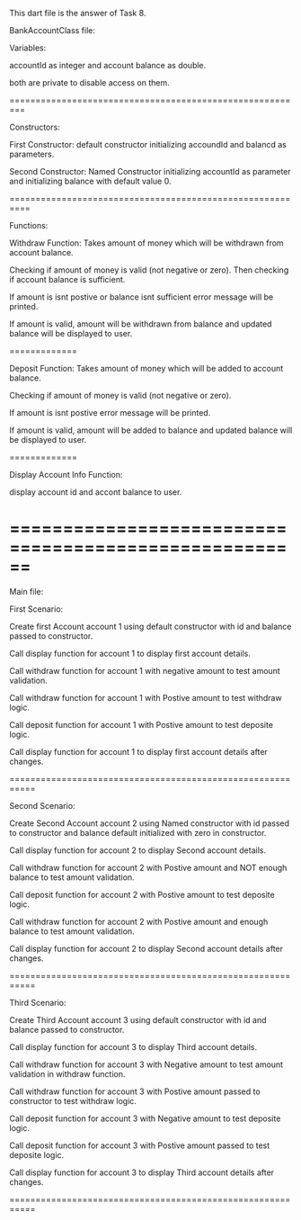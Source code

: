 This dart file is the answer of Task 8.

BankAccountClass file:

Variables:

accountId as integer and account balance as double.

both are private to disable access on them.

=========================================================

Constructors:

First Constructor: default constructor initializing accoundId and balancd as parameters.

Second Constructor: Named Constructor initializing accountId as parameter and initializing balance with default value 0.

==========================================================

Functions:

Withdraw Function:
Takes amount of money which will be withdrawn from account balance.

Checking if amount of money is valid (not negative or zero).
Then checking if account balance is sufficient.

If amount is isnt postive or balance isnt sufficient error message will be printed.

If amount is valid, amount will be withdrawn from balance and updated balance will be displayed to user.

=============

Deposit Function:
Takes amount of money which will be added to account balance.

Checking if amount of money is valid (not negative or zero).

If amount is isnt postive error message will be printed.

If amount is valid, amount will be added to balance and updated balance will be displayed to user.

=============

Display Account Info Function:

display account id and accont balance to user.

======================================================
======================================================

Main file:

First Scenario:

Create first Account account 1 using default constructor with id and balance passed to constructor.

Call display function for account 1 to display first  account details.

Call withdraw function for account 1 with negative amount to test amount validation.

Call withdraw function for account 1 with Postive amount to test withdraw logic.

Call deposit function for account 1 with Postive amount to test deposite logic.

Call display function for account 1 to display first account details after changes.


===========================================================

Second Scenario:

Create Second Account account 2 using Named constructor with id passed to constructor and balance default initialized with zero in constructor.

Call display function for account 2 to display Second account details.

Call withdraw function for account 2 with Postive amount and NOT enough balance to test amount validation.

Call deposit function for account 2 with Postive amount to test deposite logic.

Call withdraw function for account 2 with Postive amount and enough balance to test amount validation.


Call display function for account 2 to display Second account details after changes.

===========================================================

Third Scenario:

Create Third Account account 3 using default constructor with id and balance passed to constructor.

Call display function for account 3 to display Third  account details.

Call withdraw function for account 3 with Negative amount to test amount validation in withdraw function.

Call withdraw function for account 3 with Postive amount passed to constructor to test withdraw logic.

Call deposit function for account 3 with Negative amount to test deposite logic.

Call deposit function for account 3 with Postive amount passed to test deposite logic.

Call display function for account 3 to display Third account details after changes.

===========================================================